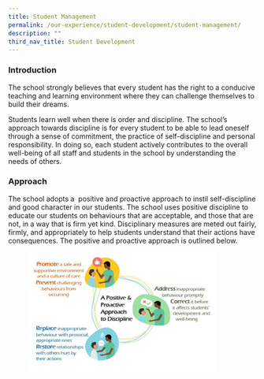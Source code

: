 ```yaml
---
title: Student Management
permalink: /our-experience/student-development/student-management/
description: ""
third_nav_title: Student Development
---
```

### Introduction

The school strongly believes that every student has the right to a conducive teaching and learning environment where they can challenge themselves to build their dreams.
 
Students learn well when there is order and discipline. The school’s approach towards discipline is for every student to be able to lead oneself through a sense of commitment, the practice of self-discipline and personal responsibility. In doing so, each student actively contributes to the overall well-being of all staff and students in the school by understanding the needs of others.

### Approach

The school adopts a&nbsp; positive and proactive approach to instil self-discipline and good character in our students. The school uses positive discipline to educate our students on behaviours that are acceptable, and those that are not, in a way that is firm yet kind. Disciplinary measures are meted out fairly, firmly, and appropriately to help students understand that their actions have consequences. The positive and proactive approach is outlined below.

<figure>
    <img style="width: 90%; height: auto;" alt="Image" src="/images/Our%20Experience/Student%20Development/Student%20Management/sm0001.png">
  </figure>